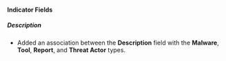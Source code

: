 
#### Indicator Fields
##### Description
- Added an association between the **Description** field with the **Malware**, **Tool**, **Report**, and **Threat Actor** types.

